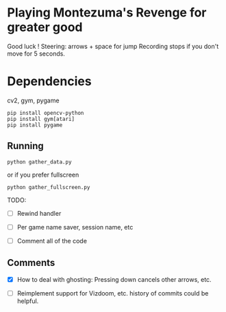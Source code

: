 Playing Montezuma's Revenge for greater good
============================================

Good luck !
Steering: arrows + space for jump
Recording stops if you don't move for 5 seconds.

Dependencies
============

cv2, gym, pygame

```
pip install opencv-python
pip install gym[atari]
pip install pygame
```


Running
------
```
python gather_data.py

```
or if you prefer fullscreen
```
python gather_fullscreen.py

```

TODO:
- [ ] Rewind handler
- [ ] Per game name saver, session name, etc
- [ ] Comment all of the code



Comments
--------
- [X] How to deal with ghosting: Pressing down cancels other arrows, etc.
- [ ] Reimplement support for Vizdoom, etc. history of commits could be helpful.


